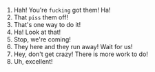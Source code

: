 1. Hah! You're `fucking` got them! Ha!
2. That `piss` them off!
3. That's one way to do it!
4. Ha! Look at that!
5. Stop, we're coming!
6. They here and they run away! Wait for us!
7. Hey, don't get crazy! There is more work to do!
8. Uh, excellent!